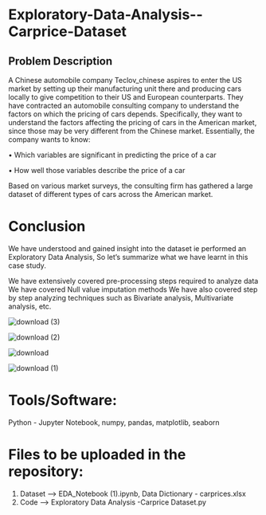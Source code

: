 # Exploratory-Data-Analysis--Carprice-Dataset




## Problem Description

A Chinese automobile company Teclov_chinese aspires to enter the US market by setting up their manufacturing unit there and producing cars locally to give competition to their US and European counterparts. They have contracted an automobile consulting company to understand the factors on which the pricing of cars depends. Specifically, they want to understand the factors affecting the pricing of cars in the American market, since those may be very different from the Chinese market. Essentially, the company wants to know:

• Which variables are significant in predicting the price of a car

• How well those variables describe the price of a car

Based on various market surveys, the consulting firm has gathered a large dataset of different types of cars across the American market.

# Conclusion

We have understood and gained insight into the dataset ie performed an Exploratory Data Analysis, So let’s summarize what we have learnt in this case study.

We have extensively covered pre-processing steps required to analyze data We have covered Null value imputation methods We have also covered step by step analyzing techniques such as Bivariate analysis, Multivariate analysis, etc.

![download (3)](https://github.com/user-attachments/assets/06b2b67b-4ac9-42dc-b59f-f4e8daed5ae4)


![download (2)](https://github.com/user-attachments/assets/6093349c-5662-4765-83dc-19b8267f835b)

![download](https://github.com/user-attachments/assets/13339f53-5bd8-4e55-9ff9-007912c47d7b)


![download (1)](https://github.com/user-attachments/assets/b7054a91-b1b0-432c-944c-54f1b7626917)

# Tools/Software:
Python - Jupyter Notebook, numpy, pandas, matplotlib, seaborn

# Files to be uploaded in the repository:
1. Dataset --> EDA_Notebook (1).ipynb, Data Dictionary - carprices.xlsx
2. Code --> Exploratory Data Analysis -Carprice Dataset.py



